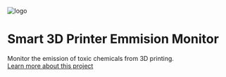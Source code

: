 ![logo](https://cdn.hackaday.io/images/7550901567320461943.jpg)
# Smart 3D Printer Emmision Monitor
Monitor the emission of toxic chemicals from 3D printing. \
[Learn more about this project](https://hackaday.io/project/167424-smart-3d-printer-emission-monitor)
